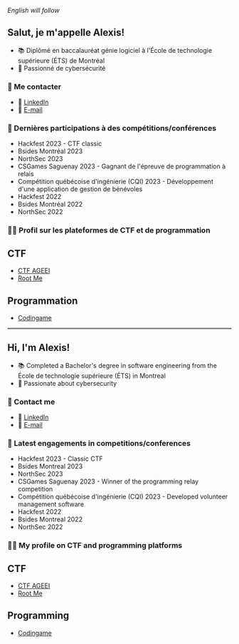 *English will follow*

## Salut, je m'appelle Alexis!
- 📚 Diplômé en baccalauréat génie logiciel à l'École de technologie supérieure (ÉTS) de Montréal
- 🔐 Passionné de cybersécurité

### 💬 Me contacter
- 💬 [LinkedIn](www.linkedin.com/in/alexis-ripetti)
- 📧 [E-mail](mailto:alexisripetti.travail@gmail.com)
  
### 🚀 Dernières participations à des compétitions/conférences
- Hackfest 2023 - CTF classic
- Bsides Montréal 2023
- NorthSec 2023
- CSGames Saguenay 2023 - Gagnant de l'épreuve de programmation à relais
- Compétition québécoise d'ingénierie (CQI) 2023 - Développement d'une application de gestion de bénévoles
- Hackfest 2022
- Bsides Montréal 2022
- NorthSec 2022

### 🧑‍💻 Profil sur les plateformes de CTF et de programmation
##  CTF
- [CTF AGEEI](https://ctf.ageei.org/users/124)
- [Root Me](https://www.root-me.org/rubixxcube99)
## Programmation
- [Codingame](https://www.codingame.com/profile/fbdc47dd4c48347aa823e22d848916392743394)


<hr style="height:3px;border-width:0;color:gray;background-color:gray">

## Hi, I'm Alexis!
- 📚 Completed a Bachelor's degree in software engineering from the École de technologie supérieure (ÉTS) in Montreal
- 🔐 Passionate about cybersecurity

### 💬 Contact me
- 💬 [LinkedIn](www.linkedin.com/in/alexis-ripetti)
- 📧 [E-mail](mailto:alexisripetti.travail@gmail.com)
  
### 🚀 Latest engagements in competitions/conferences
- Hackfest 2023 - Classic CTF
- Bsides Montreal 2023
- NorthSec 2023
- CSGames Saguenay 2023 - Winner of the programming relay competition
- Compétition québécoise d'ingénierie (CQI) 2023 - Developed volunteer management software
- Hackfest 2022
- Bsides Montreal 2022
- NorthSec 2022

### 🧑‍💻 My profile on CTF and programming platforms
##  CTF
- [CTF AGEEI](https://ctf.ageei.org/users/124)
- [Root Me](https://www.root-me.org/rubixxcube99)
## Programming
- [Codingame](https://www.codingame.com/profile/fbdc47dd4c48347aa823e22d848916392743394)